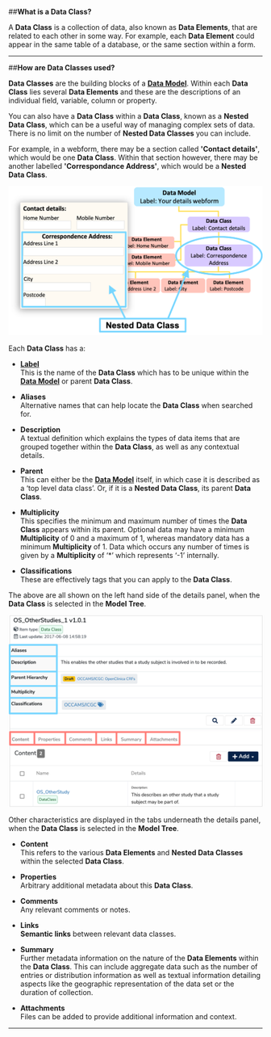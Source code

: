 ##**What is a Data Class?**

A **Data Class** is a collection of data, also known as **Data Elements**, that are related to each other in some way. For example, each **Data Element** could appear in the same table of a database, or the same section within a form.

---
##**How are Data Classes used?**

**Data Classes** are the building blocks of a **[Data Model](../data-model/data-model.md)**. Within each **Data Class** lies several **Data Elements** and these are the descriptions of an individual field, variable, column or property. 

You can also have a **Data Class** within a **Data Class**, known as a **Nested Data Class**, which can be a useful way of managing complex sets of data. There is no limit on the number of **Nested Data Classes** you can include. 

For example, in a webform, there may be a section called **'Contact details'**, which would be one **Data Class**. Within that section however, there may be another labelled **'Correspondance Address'**, which would be a **Nested Data Class**.  

![Nested Data Class in a webform and a Data Model flowchart](nested-data-class.png)


Each **Data Class** has a:

* **[Label](../label/label.md)**  
	This is the name of the **Data Class** which has to be unique within the **[Data Model](../data-model/data-model.md)** or parent **Data Class**.

* **Aliases**  
	Alternative names that can help locate the **Data Class** when searched for.

* **Description**  
	A textual definition which explains the types of data items that are grouped together within the **Data Class**, as well as any contextual details.
	
* **Parent**  
	This can either be the **[Data Model](../data-model/data-model.md)** itself, in which case it is described as a ‘top level data class’. Or, if it is a **Nested Data Class**, its parent **Data Class**.
	
* **Multiplicity**  
	This specifies the minimum and maximum number of times the **Data Class** appears within its parent. Optional data may have a minimum **Multiplicity** of 0 and a maximum of 1, whereas mandatory data has a minimum **Multiplicity** of 1. Data which occurs any number of times is given by a **Multiplicity** of ‘*’ which represents ‘-1’ internally.

* **Classifications**  
	These are effectively tags that you can apply to the **Data Class**. 

The above are all shown on the left hand side of the details panel, when the **Data Class** is selected in the **Model Tree**.


![Data Class details](data-class-details.png)


Other characteristics are displayed in the tabs underneath the details panel, when the **Data Class** is selected in the **Model Tree**.

* **Content**  
	This refers to the various **Data Elements** and **Nested Data Classes** within the selected **Data Class**.
	
* **Properties**  
	Arbitrary additional metadata about this **Data Class**.

* **Comments**  
	Any relevant comments or notes. 

* **Links**  
	**Semantic links** between relevant data classes.

* **Summary**  
	Further metadata information on the nature of the **Data Elements** within the **Data Class**. This can include aggregate data such as the number of entries or distribution information as well as textual information detailing aspects like the geographic representation of the data set or the duration of collection. 

* **Attachments**  
	Files can be added to provide additional information and context. 

---



